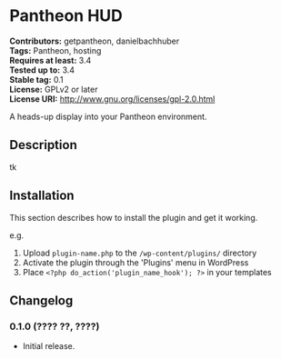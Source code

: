 # Pantheon HUD #
**Contributors:** getpantheon, danielbachhuber  
**Tags:** Pantheon, hosting  
**Requires at least:** 3.4  
**Tested up to:** 3.4  
**Stable tag:** 0.1  
**License:** GPLv2 or later  
**License URI:** http://www.gnu.org/licenses/gpl-2.0.html  

A heads-up display into your Pantheon environment.

## Description ##

tk

## Installation ##

This section describes how to install the plugin and get it working.

e.g.

1. Upload `plugin-name.php` to the `/wp-content/plugins/` directory
1. Activate the plugin through the 'Plugins' menu in WordPress
1. Place `<?php do_action('plugin_name_hook'); ?>` in your templates


## Changelog ##

### 0.1.0 (???? ??, ????) ###
* Initial release.
